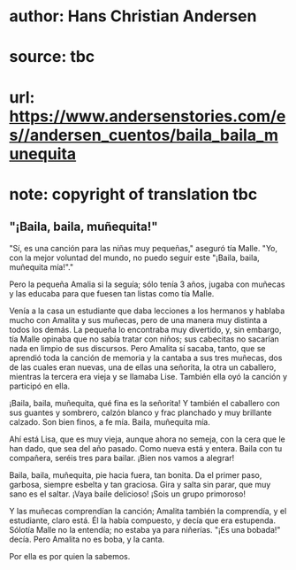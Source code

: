 # author: Hans Christian Andersen
# source: tbc
# url: https://www.andersenstories.com/es//andersen_cuentos/baila_baila_munequita
# note: copyright of translation tbc

## "¡Baila, baila, muñequita!" 

"Sí, es una canción para las niñas muy pequeñas," aseguró tía Malle.
"Yo, con la mejor voluntad del mundo, no puedo seguir este "¡Baila,
baila, muñequita mía!"."

Pero la pequeña Amalia si la seguía; sólo tenía 3 años, jugaba con
muñecas y las educaba para que fuesen tan listas como tía Malle.

Venía a la casa un estudiante que daba lecciones a los hermanos y
hablaba mucho con Amalita y sus muñecas, pero de una manera muy distinta
a todos los demás. La pequeña lo encontraba muy divertido, y, sin
embargo, tía Malle opinaba que no sabía tratar con niños; sus cabecitas
no sacarían nada en limpio de sus discursos. Pero Amalita sí sacaba,
tanto, que se aprendió toda la canción de memoria y la cantaba a sus
tres muñecas, dos de las cuales eran nuevas, una de ellas una señorita,
la otra un caballero, mientras la tercera era vieja y se llamaba Lise.
También ella oyó la canción y participó en ella.

¡Baila, baila, muñequita,
qué fina es la señorita!
Y también el caballero
con sus guantes y sombrero,
calzón blanco y frac planchado
y muy brillante calzado.
Son bien finos, a fe mía.
Baila, muñequita mía.

Ahí está Lisa, que es muy vieja,
aunque ahora no semeja,
con la cera que le han dado,
que sea del año pasado.
Como nueva está y entera.
Baila con tu compañera,
seréis tres para bailar.
¡Bien nos vamos a alegrar!

Baila, baila, muñequita,
pie hacia fuera, tan bonita.
Da el primer paso, garbosa,
siempre esbelta y tan graciosa.
Gira y salta sin parar,
que muy sano es el saltar.
¡Vaya baile delicioso!
¡Sois un grupo primoroso!

Y las muñecas comprendían la canción; Amalita también la comprendía, y
el estudiante, claro está. Él la había compuesto, y decía que era
estupenda. Sólotía Malle no la entendía; no estaba ya para niñerías.
"¡Es una bobada!" decía. Pero Amalita no es boba, y la canta.

Por ella es por quien la sabemos.
